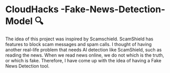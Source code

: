 # CloudHacks -Fake-News-Detection-Model 🔍

The idea of this project was inspired by Scamschield. ScamShield has features to block scam messages and spam calls. I thought of having another real-life problem that needs AI detection like ScamShield, such as reading the news. When we read news online, we do not which is the truth, or which is fake. Therefore, I have come up with the idea of having a Fake News Detection tool.
